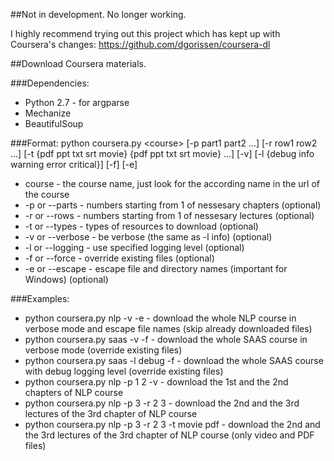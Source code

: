 ##Not in development.  No longer working.

I highly recommend trying out this project which has kept up with Coursera's changes:
https://github.com/dgorissen/coursera-dl


##Download Coursera materials.

###Dependencies:
* Python 2.7 - for argparse
* Mechanize
* BeautifulSoup

###Format:
python coursera.py &lt;course&gt; [-p part1 part2 ...] [-r row1 row2 ...] [-t {pdf ppt txt srt movie} {pdf ppt txt srt movie} ...] [-v] [-l {debug info warning error critical}] [-f] [-e]

* course - the course name, just look for the according name in the url of the course
* -p or --parts - numbers starting from 1 of nessesary chapters (optional)
* -r or --rows - numbers starting from 1 of nessesary lectures (optional)
* -t or --types - types of resources to download (optional)
* -v or --verbose - be verbose (the same as -l info) (optional)
* -l or --logging - use specified logging level (optional)
* -f or --force - override existing files (optional)
* -e or --escape - escape file and directory names (important for Windows) (optional)

###Examples:
* python coursera.py nlp -v -e - download the whole NLP course in verbose mode and escape file names (skip already downloaded files)
* python coursera.py saas -v -f - download the whole SAAS course in verbose mode (override existing files)
* python coursera.py saas -l debug -f - download the whole SAAS course with debug logging level (override existing files)
* python coursera.py nlp -p 1 2 -v - download the 1st and the 2nd chapters of NLP course
* python coursera.py nlp -p 3  -r 2 3 - download the 2nd and the 3rd lectures of the 3rd chapter of NLP course
* python coursera.py nlp -p 3  -r 2 3 -t movie pdf - download the 2nd and the 3rd lectures of the 3rd chapter of NLP course (only video and PDF files)
